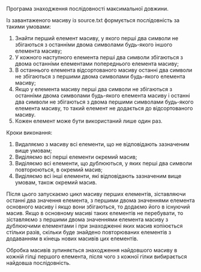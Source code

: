 Програма знаходження послідовності максимальної довжини.

Із завантаженого масиву із source.txt формується послідовність за такими умовами:
1. Знайти перший елемент масиву, у якого перші два символи не збігаються з останніми двома символами будь-якого іншого елемента масиву;
2. У кожного наступного елемента перші два символи збігаються з двома останніми елементами попереднього елемента масиву;
3. В останнього елемента відсортованого масиву останні два символи не збігаються з першими двома символами будь-якого елемента масиву;
4. Якщо у елемента масиву перші два символи не збігаються з останніми двома символами будь-якого елемента масиву і останні два символи не збігаються з двома першими символами будь-якого елемента масиву, то такий елемент не додається до відсортованого масиву.
5. Кожен елемент може бути використаний лише один раз.

Кроки виконання:
1. Видаляємо з масиву всі елементи, що не відповідають зазначеним вище умовам;
2. Виділяємо всі перші елементи окремий масив;
3. Виділяємо всі елементи, що дублюються, у яких перші два символи повторюються, в окремий масив;
4. Виділяємо всі інші елементи, які відповідають зазначеним вище умовам, також окремий масив.

Після цього запускаємо цикл масиву перших елементів, зіставляючи останні два значення елемента, з першими двома значеннями елемента основного масиву і якщо вони збігаються, то додаємо його в існуючий масив.
Якщо в основному масиві таких елементів не перебувати, то зіставляємо з першими двома значеннями елемента масиву з дублюючими елементами і при знаходженні яких масив копіюється стільки разів, скільки буде знайдено повторюваних елементів з додаванням в кінець нових масивів цих елементів.

Обробка масивів зупиняється знаходження найдовшого масиву в кожній гілці першого елемента, після чого з кожної гілки вибирається найдовша послідовність.
